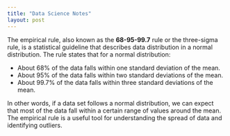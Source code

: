 ```yaml
---
title: "Data Science Notes"
layout: post
---
```


The empirical rule, also known as the **68-95-99.7** rule or the three-sigma rule, is a statistical guideline that describes data distribution in a normal distribution. The rule states that for a normal distribution:

* About 68% of the data falls within one standard deviation of the mean.
* About 95% of the data falls within two standard deviations of the mean.
* About 99.7% of the data falls within three standard deviations of the mean.

In other words, if a data set follows a normal distribution, we can expect that most of the data fall within a certain range of values around the mean. The empirical rule is a useful tool for understanding the spread of data and identifying outliers.